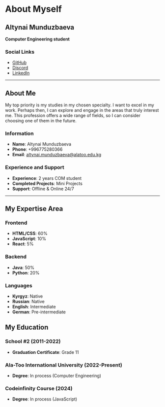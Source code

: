 # About Myself

## Altynai Munduzbaeva
**Computer Engineering student**

### Social Links
- [GitHub](https://github.com/Altynaim6)
- [Discord](https://discord.com/channels/@me)
- [LinkedIn](https://www.linkedin.com/in/altynai-munduzbaeva-0a0385271/)

---

## About Me

My top priority is my studies in my chosen specialty. I want to excel in my work. Perhaps then, I can explore and engage in the areas that truly interest me. This profession offers a wide range of fields, so I can consider choosing one of them in the future.

### Information
- **Name**: Altynai Munduzbaeva
- **Phone**: +996775280366
- **Email**: altynai.munduzbaeva@alatoo.edu.kg

### Experience and Support
- **Experience**: 2 years COM student
- **Completed Projects**: Mini Projects
- **Support**: Offline & Online 24/7

---

## My Expertise Area

### Frontend
- **HTML/CSS**: 60%
- **JavaScript**: 10%
- **React**: 5%

### Backend
- **Java**: 50%
- **Python**: 20%

### Languages
- **Kyrgyz**: Native
- **Russian**: Native
- **English**: Intermediate
- **German**: Pre-intermediate

## My Education

### School #2 (2011-2022)
- **Graduation Certificate**: Grade 11

### Ala-Too International University (2022-Present)
- **Degree**: In process (Computer Engineering)

### Codeinfinity Course (2024)
- **Degree**: In process (JavaScript)
